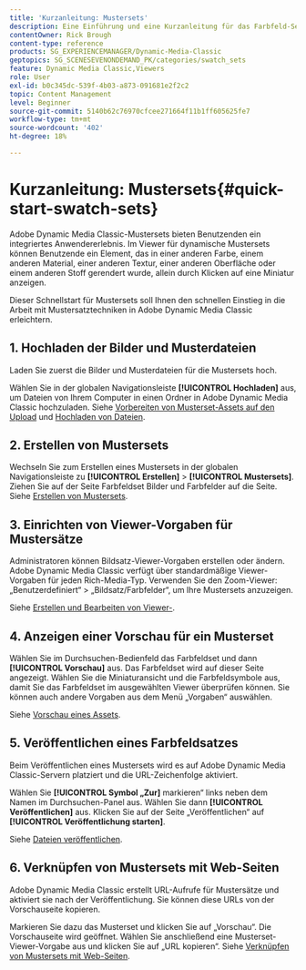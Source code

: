 ```yaml
---
title: 'Kurzanleitung: Mustersets'
description: Eine Einführung und eine Kurzanleitung für das Farbfeld-Set, mit dem Sie in Adobe Dynamic Media Classic schnell loslegen können.
contentOwner: Rick Brough
content-type: reference
products: SG_EXPERIENCEMANAGER/Dynamic-Media-Classic
geptopics: SG_SCENESEVENONDEMAND_PK/categories/swatch_sets
feature: Dynamic Media Classic,Viewers
role: User
exl-id: b0c345dc-539f-4b03-a873-091681e2f2c2
topic: Content Management
level: Beginner
source-git-commit: 5140b62c76970cfcee271664f11b1ff605625fe7
workflow-type: tm+mt
source-wordcount: '402'
ht-degree: 18%

---
```


# Kurzanleitung: Mustersets{#quick-start-swatch-sets}

Adobe Dynamic Media Classic-Mustersets bieten Benutzenden ein integriertes Anwendererlebnis. Im Viewer für dynamische Mustersets können Benutzende ein Element, das in einer anderen Farbe, einem anderen Material, einer anderen Textur, einer anderen Oberfläche oder einem anderen Stoff gerendert wurde, allein durch Klicken auf eine Miniatur anzeigen.

Dieser Schnellstart für Mustersets soll Ihnen den schnellen Einstieg in die Arbeit mit Mustersatztechniken in Adobe Dynamic Media Classic erleichtern.

## &#x200B;1. Hochladen der Bilder und Musterdateien

Laden Sie zuerst die Bilder und Musterdateien für die Mustersets hoch.

Wählen Sie in der globalen Navigationsleiste **[!UICONTROL Hochladen]** aus, um Dateien von Ihrem Computer in einen Ordner in Adobe Dynamic Media Classic hochzuladen. Siehe [Vorbereiten von Musterset-Assets auf den Upload](preparing-swatch-set-assets-upload.md#preparing-swatch-set-assets-for-upload) und [Hochladen von Dateien](uploading-files.md#uploading-your-files).

## &#x200B;2. Erstellen von Mustersets

Wechseln Sie zum Erstellen eines Mustersets in der globalen Navigationsleiste zu **[!UICONTROL Erstellen]** > **[!UICONTROL Mustersets]**. Ziehen Sie auf der Seite Farbfeldset Bilder und Farbfelder auf die Seite. Siehe [Erstellen von Mustersets](creating-swatch-set.md#creating-a-swatch-set).

## &#x200B;3. Einrichten von Viewer-Vorgaben für Mustersätze

Administratoren können Bildsatz-Viewer-Vorgaben erstellen oder ändern. Adobe Dynamic Media Classic verfügt über standardmäßige Viewer-Vorgaben für jeden Rich-Media-Typ. Verwenden Sie den Zoom-Viewer: „Benutzerdefiniert“ > „Bildsatz/Farbfelder“, um Ihre Mustersets anzuzeigen. 

Siehe [Erstellen und Bearbeiten von Viewer-](application-setup.md#adding-and-editing-viewer-presets).

## &#x200B;4. Anzeigen einer Vorschau für ein Musterset

Wählen Sie im Durchsuchen-Bedienfeld das Farbfeldset und dann **[!UICONTROL Vorschau]** aus. Das Farbfeldset wird auf dieser Seite angezeigt. Wählen Sie die Miniaturansicht und die Farbfeldsymbole aus, damit Sie das Farbfeldset im ausgewählten Viewer überprüfen können. Sie können auch andere Vorgaben aus dem Menü „Vorgaben“ auswählen. 

Siehe [Vorschau eines Assets](previewing-asset.md#previewing-an-asset).

## &#x200B;5. Veröffentlichen eines Farbfeldsatzes

Beim Veröffentlichen eines Mustersets wird es auf Adobe Dynamic Media Classic-Servern platziert und die URL-Zeichenfolge aktiviert.

Wählen Sie **[!UICONTROL Symbol „Zur]** markieren“ links neben dem Namen im Durchsuchen-Panel aus. Wählen Sie dann **[!UICONTROL Veröffentlichen]** aus. Klicken Sie auf der Seite „Veröffentlichen“ auf **[!UICONTROL Veröffentlichung starten]**.

Siehe [Dateien veröffentlichen](publishing-files.md#publishing-files).

## &#x200B;6. Verknüpfen von Mustersets mit Web-Seiten

Adobe Dynamic Media Classic erstellt URL-Aufrufe für Mustersätze und aktiviert sie nach der Veröffentlichung. Sie können diese URLs von der Vorschauseite kopieren.

Markieren Sie dazu das Musterset und klicken Sie auf „Vorschau“. Die Vorschauseite wird geöffnet. Wählen Sie anschließend eine Musterset-Viewer-Vorgabe aus und klicken Sie auf „URL kopieren“. Siehe [Verknüpfen von Mustersets mit Web-Seiten](linking-swatch-set-web-page.md#linking-a-swatch-set-to-a-web-page).
